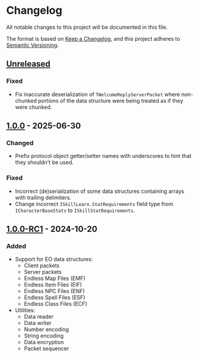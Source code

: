# Changelog

All notable changes to this project will be documented in this file.

The format is based on [Keep a Changelog](https://keepachangelog.com/en/1.0.0/),
and this project adheres to [Semantic Versioning](https://semver.org/spec/v2.0.0.html).

## [Unreleased]

### Fixed

- Fix inaccurate deserialization of `TWelcomeReplyServerPacket` where non-chunked portions of the
  data structure were being treated as if they were chunked.

## [1.0.0] - 2025-06-30

### Changed

- Prefix protocol object getter/setter names with underscores to hint that they shouldn't be used.

### Fixed

- Incorrect (de)serialization of some data structures containing arrays with trailing delimiters.
- Change incorrect `ISkillLearn.StatRequirements` field type from `ICharacterBaseStats` to
  `ISkillStatRequirements`.


## [1.0.0-RC1] - 2024-10-20

### Added

- Support for EO data structures:
  - Client packets
  - Server packets
  - Endless Map Files (EMF)
  - Endless Item Files (EIF)
  - Endless NPC Files (ENF)
  - Endless Spell Files (ESF)
  - Endless Class Files (ECF)
- Utilities:
  - Data reader
  - Data writer
  - Number encoding
  - String encoding
  - Data encryption
  - Packet sequencer

[Unreleased]: http://github.com/cirras/eolib-pas/compare/v1.0.0...HEAD
[1.0.0]: http://github.com/cirras/eolib-pas/compare/v1.0.0-RC1...v1.0.0
[1.0.0-RC1]: http://github.com/cirras/eolib-pas/compare/v1.0.0-RC1
